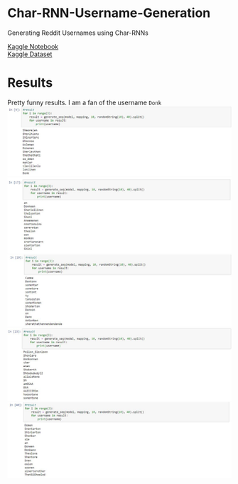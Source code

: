# Char-RNN-Username-Generation
Generating Reddit Usernames using Char-RNNs

[Kaggle Notebook](https://www.kaggle.com/function9/char-rnn-reddit-username-generation?scriptVersionId=27191244) <br/>
[Kaggle Dataset](https://www.kaggle.com/colinmorris/reddit-usernames)

# Results
Pretty funny results. I am a fan of the username ```Donk```
![r2](https://raw.githubusercontent.com/vee-upatising/Char-RNN-Username-Generation/master/results/2.JPG)
![r3](https://raw.githubusercontent.com/vee-upatising/Char-RNN-Username-Generation/master/results/3.JPG)
![r4](https://raw.githubusercontent.com/vee-upatising/Char-RNN-Username-Generation/master/results/4.JPG)
![r5](https://raw.githubusercontent.com/vee-upatising/Char-RNN-Username-Generation/master/results/5.JPG)
![r1](https://raw.githubusercontent.com/vee-upatising/Char-RNN-Username-Generation/master/results/1.JPG)
